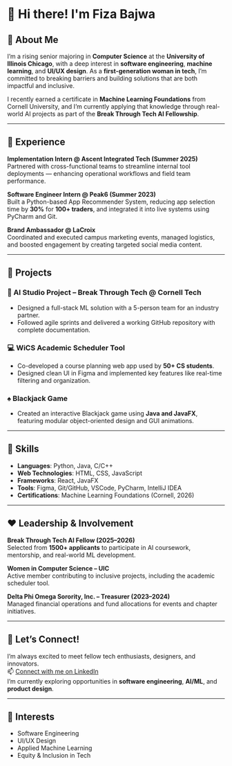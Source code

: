 # 💜 Hi there! I'm Fiza Bajwa

## 💙 About Me  
I’m a rising senior majoring in **Computer Science** at the **University of Illinois Chicago**, with a deep interest in **software engineering**, **machine learning**, and **UI/UX design**. As a **first-generation woman in tech**, I’m committed to breaking barriers and building solutions that are both impactful and inclusive.

I recently earned a certificate in **Machine Learning Foundations** from Cornell University, and I’m currently applying that knowledge through real-world AI projects as part of the **Break Through Tech AI Fellowship**.

---

## 💚 Experience  
**Implementation Intern @ Ascent Integrated Tech (Summer 2025)**  
Partnered with cross-functional teams to streamline internal tool deployments — enhancing operational workflows and field team performance.

**Software Engineer Intern @ Peak6 (Summer 2023)**  
Built a Python-based App Recommender System, reducing app selection time by **30%** for **100+ traders**, and integrated it into live systems using PyCharm and Git.

**Brand Ambassador @ LaCroix**  
Coordinated and executed campus marketing events, managed logistics, and boosted engagement by creating targeted social media content.

---

## 🧡 Projects  
### 🧠 AI Studio Project – Break Through Tech @ Cornell Tech  
- Designed a full-stack ML solution with a 5-person team for an industry partner.  
- Followed agile sprints and delivered a working GitHub repository with complete documentation.

### 💻 WiCS Academic Scheduler Tool  
- Co-developed a course planning web app used by **50+ CS students**.  
- Designed clean UI in Figma and implemented key features like real-time filtering and organization.

### ♠️ Blackjack Game  
- Created an interactive Blackjack game using **Java and JavaFX**, featuring modular object-oriented design and GUI animations.

---

## 💛 Skills  
- **Languages**: Python, Java, C/C++  
- **Web Technologies**: HTML, CSS, JavaScript  
- **Frameworks**: React, JavaFX  
- **Tools**: Figma, Git/GitHub, VSCode, PyCharm, IntelliJ IDEA  
- **Certifications**: Machine Learning Foundations (Cornell, 2026)

---

## ❤️ Leadership & Involvement  
**Break Through Tech AI Fellow (2025–2026)**  
Selected from **1500+ applicants** to participate in AI coursework, mentorship, and real-world ML development.

**Women in Computer Science – UIC**  
Active member contributing to inclusive projects, including the academic scheduler tool.

**Delta Phi Omega Sorority, Inc. – Treasurer (2023–2024)**  
Managed financial operations and fund allocations for events and chapter initiatives.

---

## 🤍 Let’s Connect!  
I’m always excited to meet fellow tech enthusiasts, designers, and innovators.  
📫 [Connect with me on LinkedIn](https://www.linkedin.com/in/fiza-bajwa-302319260/)  
I’m currently exploring opportunities in **software engineering**, **AI/ML**, and **product design**.

---

## 🩵 Interests  
- Software Engineering  
- UI/UX Design  
- Applied Machine Learning  
- Equity & Inclusion in Tech
